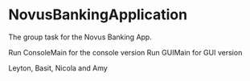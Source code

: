 # NovusBankingApplication
The group task for the Novus Banking App.

Run ConsoleMain for the console version
Run GUIMain for GUI version

Leyton, Basit, Nicola and Amy
